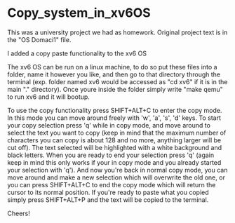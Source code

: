 # Copy_system_in_xv6OS
This was a university project we had as homework. Original project text is in the "OS Domaci1" file.

I added a copy paste functionality to the xv6 OS

The xv6 OS can be run on a linux machine, to do so
put these files into a folder, name it however you like, 
and then go to that directory through the terminal 
(exp. folder named xv6 would be accessed as "cd xv6"
if it is in the main "." directory).
Once youre inside the folder simply write "make qemu"
to run xv6 and it will bootup.

To use the copy functionality press SHIFT+ALT+C to enter the
copy mode. In this mode you can move around freely with 
'w', 'a', 's', 'd' keys. To start your copy selection press 'q'
while in copy mode, and move around to select the text you want to
copy (keep in mind that the maximum number of characters you can 
copy is about 128 and no more, anything larger will be cut off).
The text selected will be highlighted with a white background and
black letters. When you are ready to end your selection press 'q'
(again keep in mind this only works if your in copy mode and you
already started your selection with 'q'). And now you're back in 
normal copy mode, you can move around and make a new selection
which will overwrite the old one, or you can press SHIFT+ALT+C
to end the copy mode which will return the cursor to its normal
position. If you're ready to paste what you copied simply press
SHIFT+ALT+P and the text will be copied to the terminal.

Cheers!
